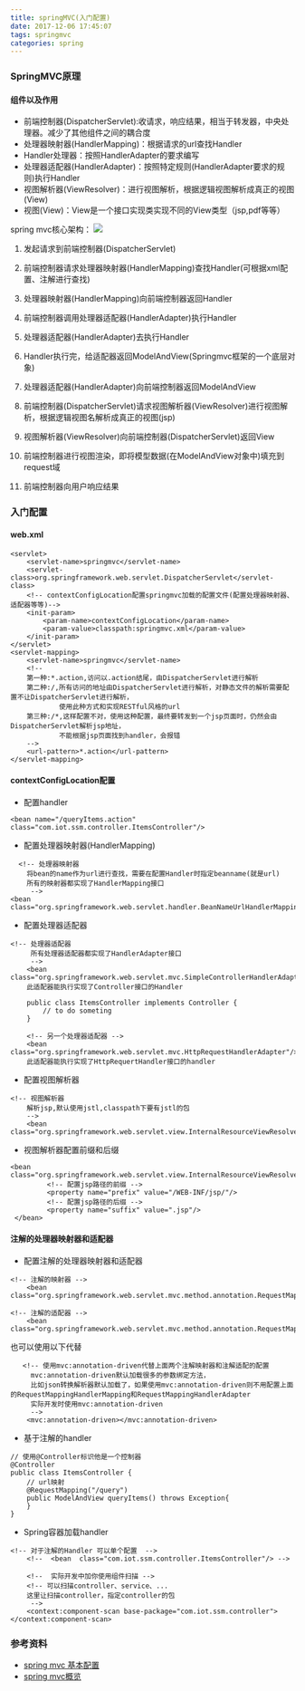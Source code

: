 ```yaml
---
title: springMVC(入门配置)
date: 2017-12-06 17:45:07
tags: springmvc
categories: spring
---
```

### SpringMVC原理

#### 组件以及作用
- 前端控制器(DispatcherServlet):收请求，响应结果，相当于转发器，中央处理器。减少了其他组件之间的耦合度
- 处理器映射器(HandlerMapping)：根据请求的url查找Handler
- Handler处理器：按照HandlerAdapter的要求编写
- 处理器适配器(HandlerAdapter)：按照特定规则(HandlerAdapter要求的规则)执行Handler
- 视图解析器(ViewResolver)：进行视图解析，根据逻辑视图解析成真正的视图(View)
- 视图(View)：View是一个接口实现类实现不同的View类型（jsp,pdf等等）

spring mvc核心架构：
![](http://7xph6d.com1.z0.glb.clouddn.com/springmvc_%E6%A0%B8%E5%BF%83%E6%9E%B6%E6%9E%84%E5%9B%BE.jpg)

1. 发起请求到前端控制器(DispatcherServlet)

2. 前端控制器请求处理器映射器(HandlerMapping)查找Handler(可根据xml配置、注解进行查找)

3. 处理器映射器(HandlerMapping)向前端控制器返回Handler

4. 前端控制器调用处理器适配器(HandlerAdapter)执行Handler

5. 处理器适配器(HandlerAdapter)去执行Handler

6. Handler执行完，给适配器返回ModelAndView(Springmvc框架的一个底层对象)

7. 处理器适配器(HandlerAdapter)向前端控制器返回ModelAndView

8. 前端控制器(DispatcherServlet)请求视图解析器(ViewResolver)进行视图解析，根据逻辑视图名解析成真正的视图(jsp)

9. 视图解析器(ViewResolver)向前端控制器(DispatcherServlet)返回View

10. 前端控制器进行视图渲染，即将模型数据(在ModelAndView对象中)填充到request域

11. 前端控制器向用户响应结果

### 入门配置
#### web.xml
``` 
<servlet>
    <servlet-name>springmvc</servlet-name>
    <servlet-class>org.springframework.web.servlet.DispatcherServlet</servlet-class>
    <!-- contextConfigLocation配置springmvc加载的配置文件(配置处理器映射器、适配器等等)-->
    <init-param>
        <param-name>contextConfigLocation</param-name>
        <param-value>classpath:springmvc.xml</param-value>
    </init-param>
</servlet>
<servlet-mapping>
    <servlet-name>springmvc</servlet-name>
    <!--
    第一种:*.action,访问以.action结尾，由DispatcherServlet进行解析
    第二种:/,所有访问的地址由DispatcherServlet进行解析，对静态文件的解析需要配置不让DispatcherServlet进行解析，
            使用此种方式和实现RESTful风格的url
    第三种:/*,这样配置不对，使用这种配置，最终要转发到一个jsp页面时，仍然会由DispatcherServlet解析jsp地址，
            不能根据jsp页面找到handler，会报错
    -->
    <url-pattern>*.action</url-pattern>
</servlet-mapping>
```

#### contextConfigLocation配置
- 配置handler
``` 
<bean name="/queryItems.action" class="com.iot.ssm.controller.ItemsController"/>
```
- 配置处理器映射器(HandlerMapping)
``` 
  <!-- 处理器映射器
    将bean的name作为url进行查找，需要在配置Handler时指定beanname(就是url)
    所有的映射器都实现了HandlerMapping接口
     -->
<bean class="org.springframework.web.servlet.handler.BeanNameUrlHandlerMapping"/>
```

- 配置处理器适配器
``` 
<!-- 处理器适配器
     所有处理器适配器都实现了HandlerAdapter接口
     -->
    <bean class="org.springframework.web.servlet.mvc.SimpleControllerHandlerAdapter"/>
    此适配器能执行实现了Controller接口的Handler
    
    public class ItemsController implements Controller {
        // to do someting
    }
    
    <!-- 另一个处理器适配器 -->
    <bean class="org.springframework.web.servlet.mvc.HttpRequestHandlerAdapter"/>
    此适配器能执行实现了HttpRequertHandler接口的handler
```
- 配置视图解析器
``` 
<!-- 视图解析器
    解析jsp,默认使用jstl,classpath下要有jstl的包
    -->
    <bean class="org.springframework.web.servlet.view.InternalResourceViewResolver"/>
```

- 视图解析器配置前缀和后缀

``` 
<bean class="org.springframework.web.servlet.view.InternalResourceViewResolver">
         <!-- 配置jsp路径的前缀 -->
         <property name="prefix" value="/WEB-INF/jsp/"/>
         <!-- 配置jsp路径的后缀 -->
         <property name="suffix" value=".jsp"/>
 </bean>
```


#### 注解的处理器映射器和适配器
- 配置注解的处理器映射器和适配器
``` 
<!-- 注解的映射器 -->
    <bean class="org.springframework.web.servlet.mvc.method.annotation.RequestMappingHandlerMapping"/>

<!-- 注解的适配器 -->
    <bean class="org.springframework.web.servlet.mvc.method.annotation.RequestMappingHandlerAdapter"/>
```
也可以使用以下代替
``` 
   <!-- 使用mvc:annotation-driven代替上面两个注解映射器和注解适配的配置
     mvc:annotation-driven默认加载很多的参数绑定方法，
     比如json转换解析器默认加载了，如果使用mvc:annotation-driven则不用配置上面的RequestMappingHandlerMapping和RequestMappingHandlerAdapter
     实际开发时使用mvc:annotation-driven
     -->
    <mvc:annotation-driven></mvc:annotation-driven>
```
- 基于注解的handler
```
// 使用@Controller标识他是一个控制器
@Controller
public class ItemsController {
    // url映射
    @RequestMapping("/query")
    public ModelAndView queryItems() throws Exception{
    }
} 
```
- Spring容器加载handler
``` 
<!-- 对于注解的Handler 可以单个配置  -->
    <!--  <bean  class="com.iot.ssm.controller.ItemsController"/> -->
    
    <!--  实际开发中加你使用组件扫描 -->
    <!-- 可以扫描controller、service、...
    这里让扫描controller，指定controller的包
     -->
    <context:component-scan base-package="com.iot.ssm.controller"></context:component-scan>
```


### 参考资料
- [spring mvc 基本配置](http://www.jianshu.com/p/5af726f0bc97)
- [spring mvc概览](http://blog.csdn.net/h3243212/article/details/50828141)
